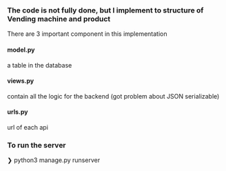 ### The code is not fully done, but I implement to structure of Vending machine and product

There are 3 important component in this implementation

#### model.py
a table in the database

#### views.py
contain all the logic for the backend (got problem about JSON serializable)

#### urls.py
url of each api

### To run the server
 ❯ python3 manage.py runserver    
 